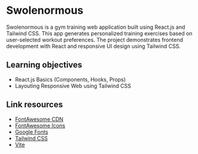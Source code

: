 # Swolenormous

Swolenormous is a gym training web application built using React.js and Tailwind CSS. This app generates personalized training exercises based on user-selected workout preferences. The project demonstrates frontend development with React and responsive UI design using Tailwind CSS.

## Learning objectives
- React.js Basics (Components, Hooks, Props)
- Layouting Responsive Web using Tailwind CSS

## Link resources
- [FontAwesome CDN](https://cdnjs.com/libraries/font-awesome)
- [FontAwesome Icons](https://www.fontawesome.com)
- [Google Fonts](https://fonts.google.com/)
- [Tailwind CSS](https://tailwindcss.com)
- [Vite](https://vite.dev/guide)
